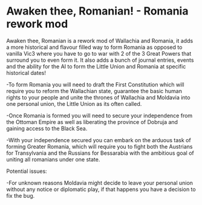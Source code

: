 # Awaken thee, Romanian! - Romania rework mod
Awaken thee, Romanian is a rework mod of Wallachia and Romania, it adds a more historical and flavour filled way to form Romania as opposed to vanilla Vic3 where you have to go to war with 2 of the 3 Great Powers that surround you to even form it. It also adds a bunch of journal entries, events and the ability for the AI to form the Little Union and Romania at specific historical dates!

-To form Romania you will need to draft the First Constitution which will require you to reform the Wallachian state, guarantee the basic human rights to your people and unite the thrones of Wallachia and Moldavia into one personal union, the Little Union as its often called.

-Once Romania is formed you will need to secure your independence from the Ottoman Empire as well as liberating the province of Dobruja and gaining access to the Black Sea.

-With your independence secured you can embark on the arduous task of forming Greater Romania, which will require you to fight both the Austrians for Transylvania and the Russians for Bessarabia with the ambitious goal of uniting all romanians under one state.

Potential issues:

-For unknown reasons Moldavia might decide to leave your personal union without any notice or diplomatic play, if that happens you have a decision to fix the bug.
